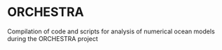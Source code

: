 # ORCHESTRA

Compilation of code and scripts for analysis of numerical ocean models during the ORCHESTRA project
